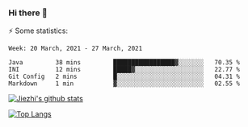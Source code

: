 ### Hi there 👋

⚡ Some statistics:

<!--START_SECTION:waka-->
```text
Week: 20 March, 2021 - 27 March, 2021

Java         38 mins         █████████████████▓░░░░░░░   70.35 % 
INI          12 mins         █████▓░░░░░░░░░░░░░░░░░░░   22.77 % 
Git Config   2 mins          █░░░░░░░░░░░░░░░░░░░░░░░░   04.31 % 
Markdown     1 min           ▓░░░░░░░░░░░░░░░░░░░░░░░░   02.55 % 
```
<!--END_SECTION:waka-->

[![Jiezhi's github stats](https://github-readme-stats.vercel.app/api?username=Jiezhi&show_icons=true)](https://github.com/Jiezhi/github-readme-stats)

[![Top Langs](https://github-readme-stats.vercel.app/api/top-langs/?username=Jiezhi&hide=javascript,html)](https://github.com/Jiezhi/github-readme-stats)
<!--
**Jiezhi/Jiezhi** is a ✨ _special_ ✨ repository because its `README.md` (this file) appears on your GitHub profile.

Here are some ideas to get you started:

- 🔭 I’m currently working on ...
- 🌱 I’m currently learning ...
- 👯 I’m looking to collaborate on ...
- 🤔 I’m looking for help with ...
- 💬 Ask me about ...
- 📫 How to reach me: ...
- 😄 Pronouns: ...
- ⚡ Fun fact: ...
-->

